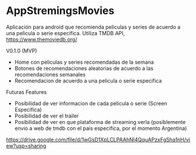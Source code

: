 # AppStremingsMovies

Aplicación para android que recomienda peliculas y series de acuerdo a una pelicula o serie especifica. Utiliza TMDB API, https://www.themoviedb.org/

V0.1.0 (MVP)
 - Home con peliculas y series recomendadas de la semana
 - Botones de recomendaciones aleatorias de acuerdo a las recomendaciones semanales
 - Recomendacion de acuerdo a una pelicula o serie especifica
 
Futuras Features
 - Posibilidad de ver informacion de cada pelicula o serie (Screen Especifica)
 - Posibilidad de ver el trailer
 - Posibilidad de ver en que plataforma de streaming verla (posiblemente envio a web de tmdb con el pais especifica, por el momento Argentina)

https://drive.google.com/file/d/1wGsD1XpLCLPAAhNl4QquAPzxFgSha1nH/view?usp=sharing
